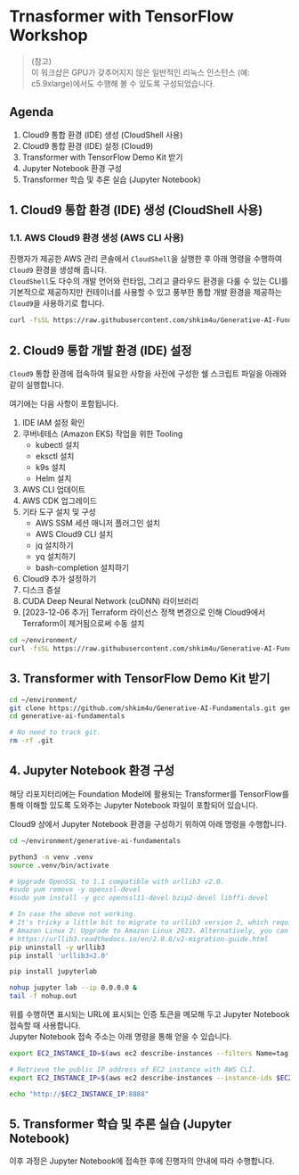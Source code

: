 # Trnasformer with TensorFlow Workshop
> (참고)<br>
> 이 워크샵은 GPU가 갖추어지지 않은 일반적인 리눅스 인스턴스 (예: c5.9xlarge)에서도 수행해 볼 수 있도록 구성되었습니다.


## Agenda
1. Cloud9 통합 환경 (IDE) 생성 (CloudShell 사용)
2. Cloud9 통합 환경 (IDE) 설정 (Cloud9)
3. Transformer with TensorFlow Demo Kit 받기
4. Jupyter Notebook 환경 구성
5. Transformer 학습 및 추론 실습 (Jupyter Notebook)

## 1. Cloud9 통합 환경 (IDE) 생성 (CloudShell 사용)
### 1.1. AWS Cloud9 환경 생성 (AWS CLI 사용)
진행자가 제공한 AWS 관리 콘솔에서 ```CloudShell```을 실행한 후 아래 명령을 수행하여 ```Cloud9``` 환경을 생성해 줍니다.<br>
```CloudShell```도 다수의 개발 언어와 런타임, 그리고 클라우드 환경을 다룰 수 있는 CLI를 기본적으로 제공하지만 컨테이너를 사용할 수 있고 풍부한 통합 개발 환경을 제공하는 ```Cloud9```을 사용하기로 합니다.<br>
```bash
curl -fsSL https://raw.githubusercontent.com/shkim4u/Generative-AI-Fundamentals/main/cloud9/bootstrap-v2-with-admin-user-trust.sh | bash -s -- c5.9xlarge
```
## 2. Cloud9 통합 개발 환경 (IDE) 설정
```Cloud9``` 통합 환경에 접속하여 필요한 사항을 사전에 구성한 쉘 스크립트 파일을 아래와 같이 실행합니다.

여기에는 다음 사항이 포함됩니다.
1. IDE IAM 설정 확인
2. 쿠버네테스 (Amazon EKS) 작업을 위한 Tooling
    * kubectl 설치
    * eksctl 설치
    * k9s 설치
    * Helm 설치
3. AWS CLI 업데이트
4. AWS CDK 업그레이드
5. 기타 도구 설치 및 구성
    * AWS SSM 세션 매니저 플러그인 설치
    * AWS Cloud9 CLI 설치
    * jq 설치하기
    * yq 설치하기
    * bash-completion 설치하기
6. Cloud9 추가 설정하기
7. 디스크 증설
8. CUDA Deep Neural Network (cuDNN) 라이브러리
9. [2023-12-06 추가] Terraform 라이선스 정책 변경으로 인해 Cloud9에서 Terraform이 제거됨으로써 수동 설치

```bash
cd ~/environment/
curl -fsSL https://raw.githubusercontent.com/shkim4u/Generative-AI-Fundamentals/main/cloud9/cloud9.sh | bash
```

## 3. Transformer with TensorFlow Demo Kit 받기
```bash
cd ~/environment/
git clone https://github.com/shkim4u/Generative-AI-Fundamentals.git generative-ai-fundamentals
cd generative-ai-fundamentals

# No need to track git.
rm -rf .git
```

## 4. Jupyter Notebook 환경 구성

해당 리포지터리에는 Foundation Model에 활용되는 Transformer를 TensorFlow를 통해 이해할 있도록 도와주는 Jupyter Notebook 파일이 포함되어 있습니다.<br>

Cloud9 상에서 Jupyter Notebook 환경을 구성하기 위하여 아래 명령을 수행합니다.

```bash
cd ~/environment/generative-ai-fundamentals

python3 -m venv .venv
source .venv/bin/activate

# Upgrade OpenSSL to 1.1 compatible with urllib3 v2.0.
#sudo yum remove -y openssl-devel
#sudo yum install -y gcc openssl11-devel bzip2-devel libffi-devel 

# In case the above not working.
# It's tricky a little bit to migrate to urllib3 version 2, which requires Amazon Linux 2023 and Python upgrade; Let's take a quick workaround for now.
# Amazon Linux 2: Upgrade to Amazon Linux 2023. Alternatively, you can install OpenSSL 1.1.1 on Amazon Linux 2 using yum install openssl11 openssl11-devel and then install Python with a tool like pyenv.
# https://urllib3.readthedocs.io/en/2.0.6/v2-migration-guide.html 
pip uninstall -y urllib3
pip install 'urllib3<2.0'

pip install jupyterlab

nohup jupyter lab --ip 0.0.0.0 &
tail -f nohup.out
```

위를 수행하면 표시되는 URL에 표시되는 인증 토큰을 메모해 두고 Jupyter Notebook 접속할 때 사용합니다.<br>
Jupyter Notebook 접속 주소는 아래 명령을 통해 얻을 수 있습니다.<br>
```bash
export EC2_INSTANCE_ID=$(aws ec2 describe-instances --filters Name=tag:Name,Values="*cloud9-workspace*" Name=instance-state-name,Values=running --query "Reservations[*].Instances[*].InstanceId" --output text)

# Retrieve the public IP address of EC2 instance with AWS CLI.
export EC2_INSTANCE_IP=$(aws ec2 describe-instances --instance-ids $EC2_INSTANCE_ID --query "Reservations[*].Instances[*].PublicIpAddress" --output text)

echo "http://$EC2_INSTANCE_IP:8888"
```

## 5. Transformer 학습 및 추론 실습 (Jupyter Notebook)
이후 과정은 Jupyter Notebook에 접속한 후에 진행자의 안내에 따라 수행합니다.
